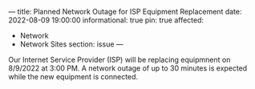 —
title: Planned Network Outage for ISP Equipment Replacement
date: 2022-08-09 19:00:00
informational: true
pin: true
affected:
  - Network
  - Network Sites
section: issue
—

Our Internet Service Provider (ISP) will be replacing equipmnent on 8/9/2022 at 3:00 PM. A network outage of up to 30 minutes is expected while the new equipment is connected.
